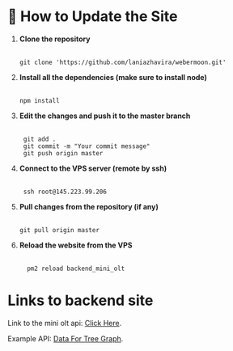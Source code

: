 # 🚀 How to Update the Site

1. **Clone the repository** <br><br>
   ```
   git clone 'https://github.com/laniazhavira/webermoon.git'
   ```
2. **Install all the dependencies (make sure to install node)** <br><br>
   ```
   npm install
   ```
3. **Edit the changes and push it to the master branch** <br><br>
   ```
    git add .
    git commit -m "Your commit message"
    git push origin master
   ```
4. **Connect to the VPS server (remote by ssh)** <br><br>
   ```
    ssh root@145.223.99.206
   ```
5. **Pull changes from the repository (if any)** <br><br>
   ```
   git pull origin master
   ```
6. **Reload the website from the VPS** <br><br>
   ```
     pm2 reload backend_mini_olt
   ```

# Links to backend site

Link to the mini olt api: [Click Here](https://api-mini-olt.scmt-telkom.com/).

Example API: [Data For Tree Graph](https://api-mini-olt.scmt-telkom.com/api/v1/get-data).

